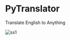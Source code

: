 # PyTranslator
Translate English to Anything

![ss1](https://user-images.githubusercontent.com/64016811/136697775-532b3e29-c9da-4ab4-946e-6b6729d55e7f.png)
